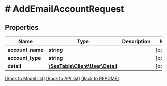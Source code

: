 # # AddEmailAccountRequest

## Properties

Name | Type | Description | Notes
------------ | ------------- | ------------- | -------------
**account_name** | **string** |  | [optional]
**account_type** | **string** |  | [optional]
**detail** | [**\SeaTable\Client\User\Detail**](Detail.md) |  | [optional]

[[Back to Model list]](../../README.md#models) [[Back to API list]](../../README.md#endpoints) [[Back to README]](../../README.md)
